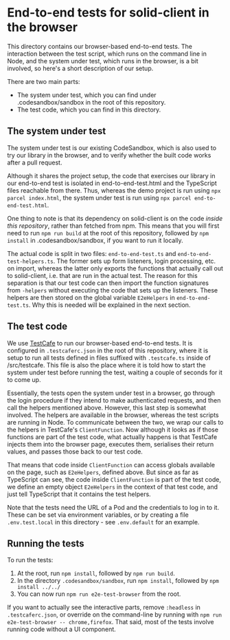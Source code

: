 # End-to-end tests for solid-client in the browser

This directory contains our browser-based end-to-end tests. The interaction
between the test script, which runs on the command line in Node, and the system
under test, which runs in the browser, is a bit involved, so here's a short
description of our setup.

There are two main parts:

- The system under test, which you can find under .codesandbox/sandbox in the
  root of this repository.
- The test code, which you can find in this directory.

## The system under test

The system under test is our existing CodeSandbox, which is also used to try our
library in the browser, and to verify whether the built code works after a pull
request.

Although it shares the project setup, the code that exercises our library in our
end-to-end test is isolated in end-to-end-test.html and the TypeScript files
reachable from there. Thus, whereas the demo project is run using
`npx parcel index.html`, the system under test is run using
`npx parcel end-to-end-test.html`.

One thing to note is that its dependency on solid-client is on the code _inside
this repository_, rather than fetched from npm. This means that you will first
need to run `npm run build` at the root of this repository, followed by
`npm install` in .codesandbox/sandbox, if you want to run it locally.

The actual code is split in two files: `end-to-end-test.ts` and
`end-to-end-test-helpers.ts`. The former sets up form listeners, login
processing, etc. on import, whereas the latter only exports the functions that
actually call out to solid-client, i.e. that are run in the actual test. The
reason for this separation is that our test code can then import the function
signatures from `-helpers` without executing the code that sets up the
listeners. These helpers are then stored on the global variable `E2eHelpers` in
`end-to-end-test.ts`. Why this is needed will be explained in the next section.

## The test code

We use [TestCafe](https://devexpress.github.io/testcafe/) to run our
browser-based end-to-end tests. It is configured in `.testcaferc.json` in the
root of this repository, where it is setup to run all tests defined in files
suffixed with `.testcafe.ts` inside of /src/testcafe. This file is also the
place where it is told how to start the system under test before running the
test, waiting a couple of seconds for it to come up.

Essentially, the tests open the system under test in a browser, go through the
login procedure if they intend to make authenticated requests, and then call the
helpers mentioned above. However, this last step is somewhat involved. The
helpers are available in the browser, whereas the test scripts are running in
Node. To communicate between the two, we wrap our calls to the helpers in
TestCafe's `ClientFunction`. Now although it looks as if those functions are
part of the test code, what actually happens is that TestCafe injects them into
the browser page, executes them, serialises their return values, and passes
those back to our test code.

That means that code inside `ClientFunction` can access globals available on the
page, such as `E2eHelpers`, defined above. But since as far as TypeScript can
see, the code inside `ClientFunction` is part of the test code, we define an
empty object `E2eHelpers` in the context of that test code, and just tell
TypeScript that it contains the test helpers.

Note that the tests need the URL of a Pod and the credentials to log in to it.
These can be set via environment variables, or by creating a file
`.env.test.local` in this directory - see `.env.default` for an example.

## Running the tests

To run the tests:

1. At the root, run `npm install`, followed by `npm run build`.
2. In the directory `.codesandbox/sandbox`, run `npm install`, followed by
   `npm install ../../`
3. You can now run `npm run e2e-test-browser` from the root.

If you want to actually see the interactive parts, remove `:headless` in
`.testcaferc.json`, or override on the command-line by running with
`npm run e2e-test-browser -- chrome,firefox`. That said, most of the tests
involve running code without a UI component.

